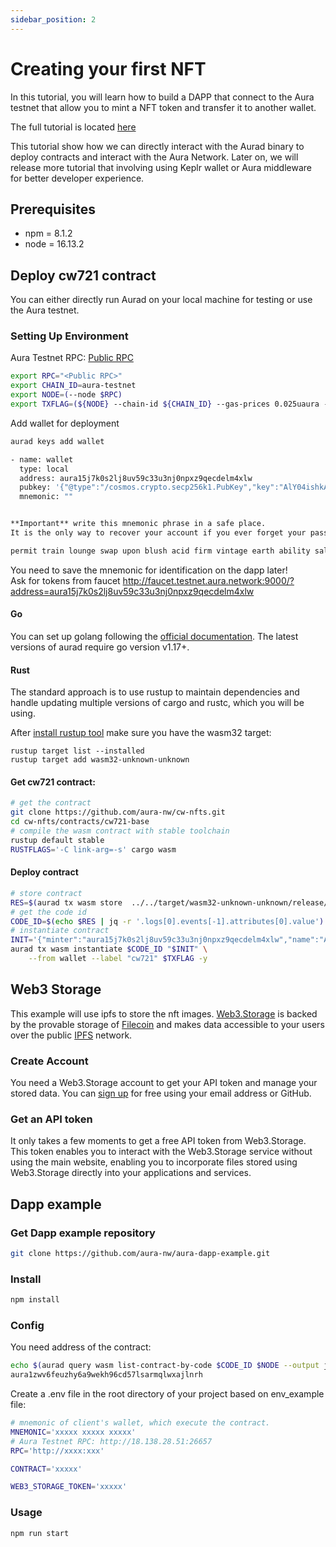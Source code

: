 ```yaml
---
sidebar_position: 2
---
```


# Creating your first NFT

In this tutorial, you will learn how to build a DAPP that connect to the Aura testnet that allow you to mint a NFT token and transfer it to another wallet.

The full tutorial is located [here](https://github.com/aura-nw/aura-dapp-example)

This tutorial show how we can directly interact with the Aurad binary to deploy contracts and interact with the Aura Network. Later on, we will release more tutorial that involving using Keplr wallet or Aura middleware for better developer experience.

## Prerequisites
- npm = 8.1.2
- node = 16.13.2

## Deploy cw721 contract

You can either directly run Aurad on your local machine for testing or use the Aura testnet.

### Setting Up Environment
Aura Testnet RPC: [Public RPC](https://github.com/aura-nw/docs/blob/main/docs/developer/endpoints.md#public-rpc)
```sh
export RPC="<Public RPC>" 
export CHAIN_ID=aura-testnet
export NODE=(--node $RPC)
export TXFLAG=(${NODE} --chain-id ${CHAIN_ID} --gas-prices 0.025uaura --gas auto --gas-adjustment 1.3)
```
Add wallet for deployment
```sh
aurad keys add wallet

- name: wallet
  type: local
  address: aura15j7k0s2lj8uv59c33u3nj0npxz9qecdelm4xlw
  pubkey: '{"@type":"/cosmos.crypto.secp256k1.PubKey","key":"AlY04ishkA5SGTXu/7ptgUIL9HffP3kAI9UKJgUfh/ni"}'
  mnemonic: ""


**Important** write this mnemonic phrase in a safe place.
It is the only way to recover your account if you ever forget your password.

permit train lounge swap upon blush acid firm vintage earth ability salt youth collect frequent twice settle often salon allow fiber permit skull hotel
```
You need to save the mnemonic for identification on the dapp later!  
Ask for tokens from faucet http://faucet.testnet.aura.network:9000/?address=aura15j7k0s2lj8uv59c33u3nj0npxz9qecdelm4xlw

#### Go  
You can set up golang following the [official documentation](https://github.com/golang/go/wiki#working-with-go). The latest versions of aurad require go version v1.17+.   
#### Rust  
The standard approach is to use rustup to maintain dependencies and handle updating multiple versions of cargo and rustc, which you will be using.  

After [install rustup tool](https://rustup.rs/) make sure you have the wasm32 target:
```
rustup target list --installed
rustup target add wasm32-unknown-unknown
```
#### Get cw721 contract:
```sh
# get the contract
git clone https://github.com/aura-nw/cw-nfts.git
cd cw-nfts/contracts/cw721-base
# compile the wasm contract with stable toolchain
rustup default stable
RUSTFLAGS='-C link-arg=-s' cargo wasm
```
#### Deploy contract
```sh
# store contract
RES=$(aurad tx wasm store  ../../target/wasm32-unknown-unknown/release/cw721_base.wasm --from wallet --node <Public RPC> --chain-id <CHAIN_ID> --gas-prices 0.025uaura --gas auto --gas-adjustment 1.3 -y --output json)
# get the code id
CODE_ID=$(echo $RES | jq -r '.logs[0].events[-1].attributes[0].value')
# instantiate contract
INIT='{"minter":"aura15j7k0s2lj8uv59c33u3nj0npxz9qecdelm4xlw","name":"Aura NFT","symbol":"ANFT"}'
aurad tx wasm instantiate $CODE_ID "$INIT" \
    --from wallet --label "cw721" $TXFLAG -y
```
## Web3 Storage

This example will use ipfs to store the nft images. [Web3.Storage](https://web3.storage) is backed by the provable storage of [Filecoin](https://filecoin.io) and makes data accessible to your users over the public [IPFS](https://ipfs.io/) network.  
### Create Account
You need a Web3.Storage account to get your API token and manage your stored data. You can [sign up](https://docs.web3.storage/#create-an-account) for free using your email address or GitHub.  
### Get an API token
It only takes a few moments to get a free API token from Web3.Storage. This token enables you to interact with the Web3.Storage service without using the main website, enabling you to incorporate files stored using Web3.Storage directly into your applications and services.

## Dapp example

### Get Dapp example repository
```bash
git clone https://github.com/aura-nw/aura-dapp-example.git
```
### Install

```bash 
npm install
```
### Config
You need address of the contract:
```sh
echo $(aurad query wasm list-contract-by-code $CODE_ID $NODE --output json | jq -r '.contracts[-1]')
aura1zwv6feuzhy6a9wekh96cd57lsarmqlwxajlnrh
```
Create a .env file in the root directory of your project based on env_example file:
```bash
# mnemonic of client's wallet, which execute the contract. 
MNEMONIC='xxxxx xxxxx xxxxx'
# Aura Testnet RPC: http://18.138.28.51:26657
RPC='http://xxxx:xxx'

CONTRACT='xxxxx'

WEB3_STORAGE_TOKEN='xxxxx'
```
### Usage

```bash 
npm run start
```